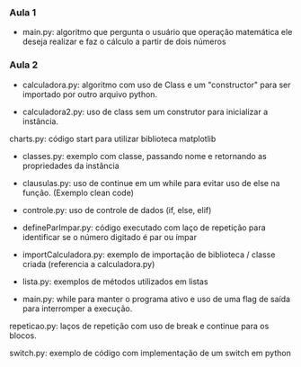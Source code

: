 ### Aula 1

- main.py: algoritmo que pergunta o usuário que operação matemática ele deseja realizar e faz o cálculo a partir de dois números


### Aula 2

- calculadora.py: algoritmo com uso de Class e um "constructor" para ser importado por outro arquivo python.

- calculadora2.py: uso de class sem um construtor para inicializar a instância.

charts.py: código start para utilizar biblioteca matplotlib

- classes.py: exemplo com classe, passando nome e retornando as propriedades da instância

- clausulas.py: uso de continue em um while para evitar uso de else na função. (Exemplo clean code)

- controle.py: uso de controle de dados (if, else, elif)

- defineParImpar.py: código executado com laço de repetição para identificar se o número digitado é par ou ímpar

- importCalculadora.py: exemplo de importação de biblioteca / classe criada (referencia a calculadora.py)

- lista.py: exemplos de métodos utilizados em listas

- main.py: while para manter o programa ativo e uso de uma flag de saída para interromper a execução.


repeticao.py: laços de repetição com uso de break e continue para os blocos.

switch.py: exemplo de código com implementação de um switch em python